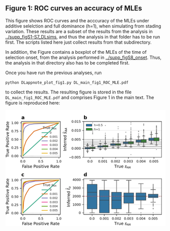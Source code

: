 ## Figure 1: ROC curves an accuracy of MLEs

This figure shows ROC curves and the acccuracy of the MLEs under additive selelction and full dominance (h=1), when simulating from stading variation. These results are a subset of the results from the analysis in [../supp_figS1-S7_DLsims](../supp_figS1-S7_DLsims), and thus the analysis in that folder has to be run first. The scripts listed here just collect results from that subdirectory.

In addition, the Figure contains a boxplot of the MLEs of the time of selection onset, from the analysis performed in [../supp_figS8_onset](../supp_figS8_onset). Thus, the analysis in that directory also has to be completed first.

Once you have run the previous analyses, run
```shell
python DLappnote_plot_fig1.py DL_main_fig1_ROC_MLE.pdf
```
to collect the results. The resulting figure is stored in the file `DL_main_fig1_ROC_MLE.pdf` and comprises Figure 1 in the main text. The figure is reproduced here:

![ROCS_MLEs](DL_main_fig1_ROC_MLE.png)
